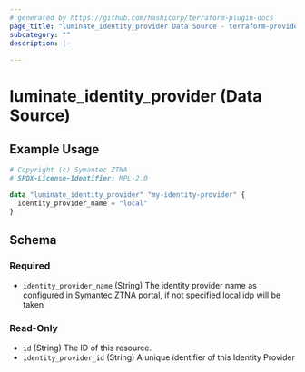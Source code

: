 ```yaml
---
# generated by https://github.com/hashicorp/terraform-plugin-docs
page_title: "luminate_identity_provider Data Source - terraform-provider-luminate"
subcategory: ""
description: |-
  
---
```


# luminate_identity_provider (Data Source)



## Example Usage

```terraform
# Copyright (c) Symantec ZTNA
# SPDX-License-Identifier: MPL-2.0

data "luminate_identity_provider" "my-identity-provider" {
  identity_provider_name = "local"
}
```

<!-- schema generated by tfplugindocs -->
## Schema

### Required

- `identity_provider_name` (String) The identity provider name as configured in Symantec ZTNA portal, if not specified local idp will be taken

### Read-Only

- `id` (String) The ID of this resource.
- `identity_provider_id` (String) A unique identifier of this Identity Provider
